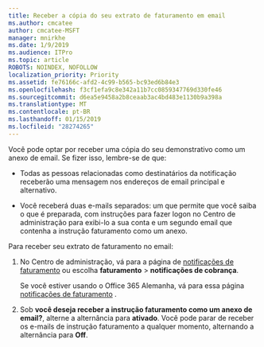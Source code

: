 ```yaml
---
title: Receber a cópia do seu extrato de faturamento em email
ms.author: cmcatee
author: cmcatee-MSFT
manager: mnirkhe
ms.date: 1/9/2019
ms.audience: ITPro
ms.topic: article
ROBOTS: NOINDEX, NOFOLLOW
localization_priority: Priority
ms.assetid: fe76166c-afd2-4c99-b565-bc93ed6b84e3
ms.openlocfilehash: f3cf1efa9c8e342a11b7cc0859347769d330fe46
ms.sourcegitcommit: d6ea5e9458a2b8ceaab3ac4bd483e1130b9a398a
ms.translationtype: MT
ms.contentlocale: pt-BR
ms.lasthandoff: 01/15/2019
ms.locfileid: "28274265"
---
```

Você pode optar por receber uma cópia do seu demonstrativo como um anexo de email. Se fizer isso, lembre-se de que:
  
- Todas as pessoas relacionadas como destinatários da notificação receberão uma mensagem nos endereços de email principal e alternativo.
    
- Você receberá duas e-mails separados: um que permite que você saiba o que é preparada, com instruções para fazer logon no Centro de administração para exibi-lo a sua conta e um segundo email que contenha a instrução faturamento como um anexo.
    
Para receber seu extrato de faturamento no email:
  
1. No Centro de administração, vá para a página de [notificações de faturamento](https://go.microsoft.com/fwlink/p/?linkid=853212) ou escolha **faturamento** \> **notificações de cobrança**.
    
    Se você estiver usando o Office 365 Alemanha, vá para essa página [notificações de faturamento](https://go.microsoft.com/fwlink/p/?linkid=853213) . 
    
2. Sob **você deseja receber a instrução faturamento como um anexo de email?**, alterne a alternância para **ativado**. Você pode parar de receber os e-mails de instrução faturamento a qualquer momento, alternando a alternância para **Off**.
    

